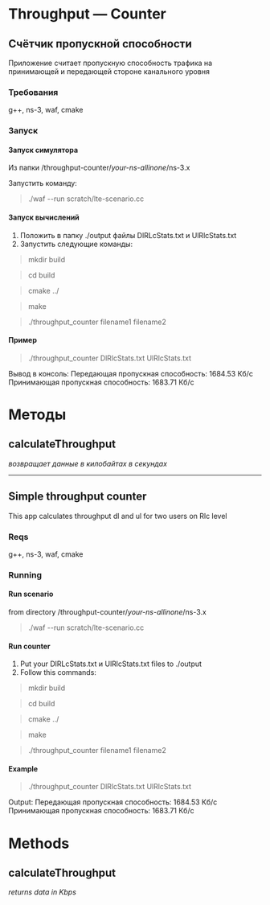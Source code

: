 # Throughput — Counter

## Счётчик пропускной способности
Приложение считает пропускную способность трафика на принимающей и передающей стороне канального уровня

### Требования
g++, ns-3, waf, cmake

### Запуск
#### Запуск симулятора
Из папки /throughput-counter/*your-ns-allinone*/ns-3.x

Запустить команду:
> ./waf --run scratch/lte-scenario.cc

#### Запуск вычислений
1) Положить в папку ./output файлы DlRLcStats.txt и UlRlcStats.txt
2) Запустить следующие команды:
> mkdir build

> cd build

> cmake ../

> make

> ./throughput_counter filename1 filename2

#### Пример
> ./throughput_counter DlRlcStats.txt UlRlcStats.txt

Вывод в консоль:
Передающая пропускная способность: 1684.53 Кб/с
Принимающая пропускная способность: 1683.71 Кб/с
 
# Методы
## calculateThroughput
*возвращает данные в килобайтах в секундах*

---

## Simple throughput counter 
This app calculates throughput dl and ul for two users on Rlc level

### Reqs
g++, ns-3, waf, cmake 

### Running
#### Run scenario
from directory /throughput-counter/*your-ns-allinone*/ns-3.x
> ./waf --run scratch/lte-scenario.cc

#### Run counter
1) Put your DlRLcStats.txt и UlRlcStats.txt files to ./output
2) Follow this commands:
> mkdir build

> cd build
 
> cmake ../

> make

> ./throughput_counter filename1 filename2

#### Example
> ./throughput_counter DlRlcStats.txt UlRlcStats.txt

Output:
Передающая пропускная способность: 1684.53 Кб/с
Принимающая пропускная способность: 1683.71 Кб/с
 
# Methods
## calculateThroughput
*returns data in Kbps*
